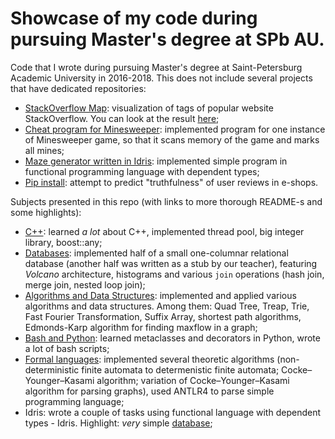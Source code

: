 # Showcase of my code during pursuing Master's degree at SPb AU.

Code that I wrote during pursuing Master's degree at Saint-Petersburg Academic University in 2016-2018. 
This does not include several projects that have dedicated repositories:
- [StackOverflow Map](https://github.com/ItsLastDay/StackOverflow_Map): visualization of tags of popular website StackOverflow. You can look at the result [here](https://tag-map.github.io/);
- [Cheat program for Minesweeper](https://github.com/lesya-tishencko/Cheat-program): implemented program for one instance of Minesweeper game, so that it scans memory of the game and marks all mines;
- [Maze generator written in Idris](https://github.com/ItsLastDay/idris-a-mazing): implemented simple program in functional programming language with dependent types;
- [Pip install](https://github.com/ItsLastDay/PipInstall): attempt to predict "truthfulness" of user reviews in e-shops.

Subjects presented in this repo (with links to more thorough README-s and some highlights):
- [C++](https://github.com/ItsLastDay/academic_university_2016-2018/blob/master/C%2B%2B/README.md): learned *a lot* about C++, implemented thread pool, big integer library, boost::any;
- [Databases](https://github.com/ItsLastDay/academic_university_2016-2018/blob/master/Databases/README.md): implemented half of a small one-columnar relational database (another half was written as a stub by our teacher), featuring *Volcano* architecture, histograms and various `join` operations (hash join, merge join, nested loop join);
- [Algorithms and Data Structures](https://github.com/ItsLastDay/academic_university_2016-2018/blob/master/Algorithms/README.md): implemented and applied various algorithms and data structures. Among them: Quad Tree, Treap, Trie, Fast Fourier Transformation, Suffix Array, shortest path algorithms, Edmonds-Karp algorithm for finding maxflow in a graph;
- [Bash and Python](https://github.com/ItsLastDay/academic_university_2016-2018/blob/master/Bash%26Python/README.md): learned metaclasses and decorators in Python, wrote a lot of bash scripts;
- [Formal languages](https://github.com/ItsLastDay/academic_university_2016-2018/blob/master/FormalLanguages/formal_languages/README.md): implemented several theoretic algorithms (non-deterministic finite automata to determenistic finite automata; Cocke–Younger–Kasami algorithm; variation of Cocke–Younger–Kasami algorithm for parsing graphs), used ANTLR4 to parse simple programming language;
- Idris: wrote a couple of tasks using functional language with dependent types - Idris. Highlight: *very* simple [database](https://github.com/ItsLastDay/academic_university_2016-2018/blob/master/Idris/idris-spb-assignment-1-ItsLastDay/part%203/datastore.idr);

